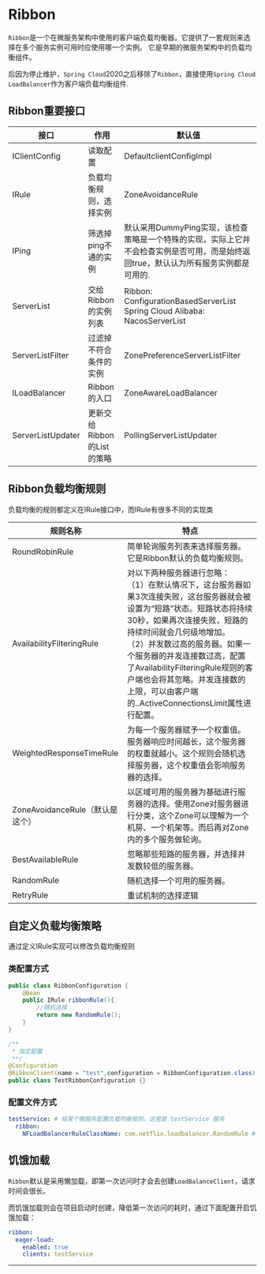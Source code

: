 # Ribbon

`Ribbon`是一个在微服务架构中使用的客户端负载均衡器。它提供了一套规则来选择在多个服务实例可用时应使用哪一个实例。
它是早期的微服务架构中的负载均衡组件。

后因为停止维护，`Spring Cloud`2020之后移除了`Ribbon`，直接使用`Spring Cloud LoadBalancer`作为客户端负载均衡组件.

## Ribbon重要接口

| 接口	                | 作用	                  | 默认值                                                                             |
|--------------------|----------------------|---------------------------------------------------------------------------------|
| IClientConfig	     | 读取配置	                | DefaultclientConfigImpl                                                         |
| IRule	             | 负载均衡规则，选择实例	         | ZoneAvoidanceRule                                                               |
| IPing	             | 筛选掉ping不通的实例	        | 默认采用DummyPing实现，该检查策略是一个特殊的实现，实际上它并不会检查实例是否可用，而是始终返回true，默认认为所有服务实例都是可用的.       |
| ServerList<Server> | 	交给Ribbon的实例列表	      | Ribbon: ConfigurationBasedServerList</br> Spring Cloud Alibaba: NacosServerList |
| ServerListFilter	  | 过滤掉不符合条件的实例          | 	ZonePreferenceServerListFilter                                                 |
| ILoadBalancer      | 	Ribbon的入口	          | ZoneAwareLoadBalancer                                                           |
| ServerListUpdater  | 	更新交给Ribbon的List的策略	 | PollingServerListUpdater                                                        |

## Ribbon负载均衡规则

负载均衡的规则都定义在IRule接口中，而IRule有很多不同的实现类

| 规则名称	                      | 特点                                                                                                                                                                                                                                                             |
|----------------------------|----------------------------------------------------------------------------------------------------------------------------------------------------------------------------------------------------------------------------------------------------------------|
| RoundRobinRule	            | 简单轮询服务列表来选择服务器。它是Ribbon默认的负载均衡规则。                                                                                                                                                                                                                              |
| AvailabilityFilteringRule	 | 对以下两种服务器进行忽略： <br/>（1）在默认情况下，这台服务器如果3次连接失败，这台服务器就会被设置为“短路”状态。短路状态将持续30秒，如果再次连接失败，短路的持续时间就会几何级地增加。<br/>（2）并发数过高的服务器。如果一个服务器的并发连接数过高，配置了AvailabilityFilteringRule规则的客户端也会将其忽略。并发连接数的上限，可以由客户端的<clientName>.<clientConfigNameSpace>.ActiveConnectionsLimit属性进行配置。 |
| WeightedResponseTimeRule	  | 为每一个服务器赋予一个权重值。服务器响应时间越长，这个服务器的权重就越小。这个规则会随机选择服务器，这个权重值会影响服务器的选择。                                                                                                                                                                                              |
| ZoneAvoidanceRule（默认是这个）   | 	以区域可用的服务器为基础进行服务器的选择。使用Zone对服务器进行分类，这个Zone可以理解为一个机房、一个机架等。而后再对Zone内的多个服务做轮询。                                                                                                                                                                                  |
| BestAvailableRule	         | 忽略那些短路的服务器，并选择并发数较低的服务器。                                                                                                                                                                                                                                       |
| RandomRule	                | 随机选择一个可用的服务器。                                                                                                                                                                                                                                                  |
| RetryRule                  | 	重试机制的选择逻辑                                                                                                                                                                                                                                                     |

## 自定义负载均衡策略

通过定义IRule实现可以修改负载均衡规则

### 类配置方式
```java
public class RibbonConfiguration {
    @Bean
    public IRule ribbonRule(){
        //随机选择
        return new RandomRule();
    }
}

/**
 * 指定配置
 **/
@Configuration
@RibbonClient(name = "test",configuration = RibbonConfiguration.class)
public class TestRibbonConfiguration {}
```

### 配置文件方式
```yaml
testService: # 给某个微服务配置负载均衡规则，这里是 testService 服务
  ribbon:
    NFLoadBalancerRuleClassName: com.netflix.loadbalancer.RandomRule # 负载均衡规则
```

## 饥饿加载

`Ribbon`默认是采用懒加载，即第一次访问时才会去创建`LoadBalanceClient`，请求时间会很长。

而饥饿加载则会在项目启动时创建，降低第一次访问的耗时，通过下面配置开启饥饿加载：
```yaml
ribbon:
  eager-load:
    enabled: true
    clients: testService
```


---
